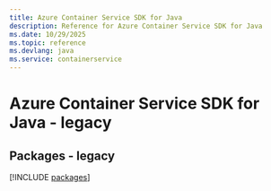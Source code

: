 ```yaml
---
title: Azure Container Service SDK for Java
description: Reference for Azure Container Service SDK for Java
ms.date: 10/29/2025
ms.topic: reference
ms.devlang: java
ms.service: containerservice
---
```

# Azure Container Service SDK for Java - legacy
## Packages - legacy
[!INCLUDE [packages](container-service-index.md)]